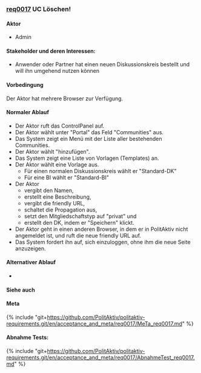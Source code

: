 ### [req0017](https://github.com/PolitAktiv/politaktiv-requirements/tree/master/en/requirements/req0017.md) UC Löschen!

#### Aktor
 * Admin

#### Stakeholder und deren Interessen:
 * Anwender oder Partner hat einen neuen Diskussionskreis bestellt und will ihn umgehend nutzen können

#### Vorbedingung
Der Aktor hat mehrere Browser zur Verfügung.

#### Normaler Ablauf
 * Der Aktor ruft das ControlPanel auf.
 * Der Aktor wählt unter "Portal" das Feld "Communities" aus.
 * Das System zeigt ein Menü mit der Liste aller bestehenden Communities.
 * Der Aktor wählt "hinzufügen".
 * Das System zeigt eine Liste von Vorlagen (Templates) an.
 * Der Aktor wählt eine Vorlage aus.
   * Für einen normalen Diskussionskreis wählt er "Standard-DK"
   * Für eine BI wählt er "Standard-BI"
 * Der Aktor
   * vergibt den Namen,
   * erstellt eine Beschreibung,
   * vergibt die friendly URL,
   * schaltet die Propagation aus,
   * setzt den Mitgliedschaftstyp auf "privat" und
   * erstellt den DK, indem er "Speichern" klickt.
 * Der Aktor geht in einen anderen Browser, in dem er in PolitAktiv nicht angemeldet ist, und ruft die neue friendly URL auf.
 * Das System fordert ihn auf, sich einzuloggen, ohne ihm die neue Seite anzuzeigen.

#### Alternativer Ablauf
 * 

#### Siehe auch

#### Meta
{% include "git+https://github.com/PolitAktiv/politaktiv-requirements.git/en/acceptance_and_meta/req0017/MeTa_req0017.md" %} 

#### Abnahme Tests:
{% include "git+https://github.com/PolitAktiv/politaktiv-requirements.git/en/acceptance_and_meta/req0017/AbnahmeTest_req0017.md" %} 
